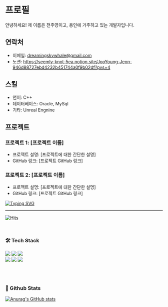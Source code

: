 <!-- 자기소개 시작 -->
<div>
<br>

# 프로필


안녕하세요! 제 이름은 전주영이고, 용인에 거주하고 있는 개발자입니다. 

## 연락처

- 이메일: dreamingskywhale@gmail.com
- 노션: https://seemly-knot-5ea.notion.site/JooYoung-Jeon-946d88727ebd4232b451744a0f9b02df?pvs=4

## 스킬

- 언어: C++
- 데이터베이스: Oracle, MySql
- 기타: Unreal Engnine

## 프로젝트

### 프로젝트 1: [프로젝트 이름]

- 프로젝트 설명: [프로젝트에 대한 간단한 설명]
- GitHub 링크: [프로젝트 GitHub 링크]

### 프로젝트 2: [프로젝트 이름]

- 프로젝트 설명: [프로젝트에 대한 간단한 설명]
- GitHub 링크: [프로젝트 GitHub 링크]
  <br>

[![Typing SVG](https://readme-typing-svg.herokuapp.com?font=Neonderthaw&color=%23A2D2FF&size=35&lines=Create+your+own)](https://git.io/typing-svg)
</div>
 
* * *
[![Hits](https://hits.seeyoufarm.com/api/count/incr/badge.svg?url=https%3A%2F%2Fgithub.com%2Fpescatorio%2Fpescatorio%2F&count_bg=%2379C83D&title_bg=%23555555&icon=&icon_color=%23E7E7E7&title=hits&edge_flat=false)](https://hits.seeyoufarm.com)
<!-- 교육사항 시작 -->
<div>
</div>
</br>  
<!-- 교육사항 끝 -->

<!-- 기술스택 시작 -->
<div align='left'><h3><b>🛠 Tech Stack </b></h3>
<img src="https://img.shields.io/badge/JAVA-007396?style=flat-square&logo=java&logoColor=white">
<img src="https://img.shields.io/badge/Spring-6DB33F?style=flat-square&logo=Spring&logoColor=white">
<img src="https://img.shields.io/badge/-C++-blue?logo=cplusplus">

<br>
<img src="https://img.shields.io/badge/AWS-232F3E?style=flat-square&logo=Amazon AWS&logoColor=white"/></a>
<img src="https://img.shields.io/badge/Eclipse-2C2255?style=flat-square&logo=Eclipse IDE&logoColor=white"/></a>
<img src="https://img.shields.io/badge/Visual Studio-5C2D91?style=flat-square&logo=Visual Studio&logoColor=white"/></a>


</p>
</div>
<!-- https://simpleicons.org/?q=java --></br>




</br>
<h3><b> 🔭 Github Stats </b></h3>

[![Anurag's GitHub stats](https://github-readme-stats.vercel.app/api?username=dreamingwhale&count_private=true&show_icons=true&theme=radical)](https://github.com/anuraghazra/github-readme-stats)

